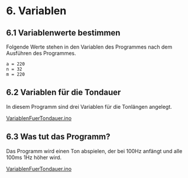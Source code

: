 # 6. Variablen

## 6.1 Variablenwerte bestimmen

Folgende Werte stehen in den Variablen des Programmes nach dem Ausführen des Programmes.

```arduino
a = 220
n = 32
m = 220
```

## 6.2 Variablen für die Tondauer

In diesem Programm sind drei Variablen für die Tonlängen angelegt.

[VariablenFuerTondauer.ino]({GITHUB}/programme/ArduinoEinfuehrung/6.2_VariablenFuerTondauer/VariablenFuerTondauer.ino ':include :type=code arduino :link :wrap :open')

## 6.3 Was tut das Programm?

Das Programm wird einen Ton abspielen, der bei 100Hz anfängt und alle 100ms 1Hz höher wird.

[VariablenFuerTondauer.ino]({GITHUB}/programme/ArduinoEinfuehrung/6.3_WasTutDasProgramm/WasTutDasProgramm.ino ':include :type=code arduino :link :wrap :open')
